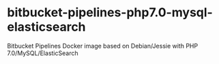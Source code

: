 # bitbucket-pipelines-php7.0-mysql-elasticsearch
Bitbucket Pipelines Docker image based on Debian/Jessie with PHP 7.0/MySQL/ElasticSearch
